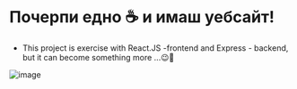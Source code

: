 # Почерпи едно ☕ и имаш уебсайт!
- This project is exercise with React.JS -frontend and Express - backend, but it can become something more ...😉🤞



![image](https://github.com/NinaNikolova/sitemine-react/assets/40785979/797f698e-7b27-4374-91c7-1d7f23ffbd93)
